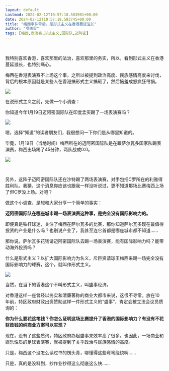 ```yaml
---
layout: default
Lastmod: 2024-02-12T10:57:18.583901+00:00
date: 2024-02-12T10:57:18.583745+00:00
title: "梅西事件背后，是形式主义在香港蔓延滋长"
author: "项栋梁"
tags: [梅西,表演赛,形式主义,国际队,迈阿密]
---
```


‍

我特别喜欢香港，喜欢那里的法治，喜欢那里的务实，所以，看到形式主义在香港蔓延滋长，也特别痛心。

梅西在香港表演赛不上场这个事，之所以被提到政治高度、民族感情高度来讨伐，背后的根本原因就是某些人在香港搞形式主义搞砸了，然后恼羞成怒疯狂甩锅。

![](https://images.weserv.nl/?url=https%3A//mmbiz.qpic.cn/mmbiz_jpg/TP65WXCia4CLZavoecGtnY3icFibDdibtzkRBDkwEFenxQeM614XWdK9NUMb1nbCpTr33DLXTBibPnNawmZQ18vcWMA/640%3Fwx_fmt%3Djpeg)

  

在说形式主义之前，先做一个小调查：  

  

你知道今年1月19日迈阿密国际队在印度孟买踢了一场表演赛吗？

  

![](https://images.weserv.nl/?url=https%3A//mmbiz.qpic.cn/mmbiz_jpg/TP65WXCia4CLZavoecGtnY3icFibDdibtzkRByHapgStyEkArvsB1GzqxkoMrVPRqvkib05WXjMGCgXQGWqyQ3wFzzA/640%3Fwx_fmt%3Djpeg)

嗯，选择“知道”的读者朋友们，我很想问一下你们是从哪里知道的。

毕竟，1月19日（当地时间）梅西所在的迈阿密国际队是在跟萨尔瓦多国家队踢表演赛，梅西出场踢了45分钟，两队战成0:0。

![](https://images.weserv.nl/?url=https%3A//mmbiz.qpic.cn/mmbiz_jpg/TP65WXCia4CLZavoecGtnY3icFibDdibtzkRGn4OpsJAibmAibWE1lhnZ3FNpsOOMbddOibQbgt2OJQxmDaOpbZMFWrow/640%3Fwx_fmt%3Djpeg)

​

另外，这阵子迈阿密国际队还在沙特踢了两场表演赛，对手包括C罗所在的利雅得胜利队。我猜，这个消息你应该也跟我一样没听说过，更不知道那场比赛梅西上场了但C罗没上场。对吧？

做这个小调查，是想和大家分享一个简单的事实：

**迈阿密国际队在哪座城市踢一场表演赛这种事，是完全没有国际影响力的。**

即便真是铁杆球迷，关注了梅西在萨尔瓦多的比赛，那你知道萨尔瓦多现在最值得投资的产业是什么吗？也别说产业了，我甚至连它首都是哪座城市都不知道……

那你说，萨尔瓦多花钱请迈阿密国际队去踢一场表演赛，能有国际影响力吗？能带动海外投资吗？

什么是形式主义？以扩大国际影响力为名义，斥巨资请球王梅西来踢一场完全没有国际影响力的球赛，这个，就叫作形式主义。  

  

![](https://images.weserv.nl/?url=https%3A//mmbiz.qpic.cn/mmbiz_jpg/TP65WXCia4CLZavoecGtnY3icFibDdibtzkRxUgWVWpzIBaHMxk0MTKp2G8OebHCvIRWOic9RD5MficGFp1sFr7Kq5fw/640%3Fwx_fmt%3Djpeg)

  
当然，在当下的香港这个不叫形式主义，叫盛事经济。

对香港这样一座曾经以务实和清廉著称的商业大都市来说，这很不寻常。放在10年前，特区政府财政出资赞助这样一件形式主义的“盛事”，肯定会被立法会议员质询的：

**你为什么要花这笔钱？你怎么证明这场比赛提升了香港的国际影响力？有没有不花财政钱的纯商业方案可以实现？**

现在，没有了这些质询，特区政府办起盛事来效率高了很多。也因此，一场商业和娱乐性质的足球表演赛，就被提到了关乎政治与民族感情的高度。

只是，梅西这个没怎么读过书的愣头青，哪懂得这些弯弯绕绕啊……

只是，真的是没料到，抄作业抄得这么彻底这么快……

